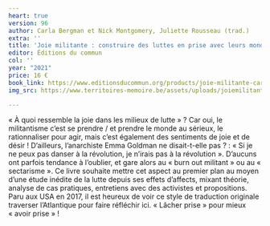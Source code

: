 ```yaml
---
heart: true
version: 96
author: Carla Bergman et Nick Montgomery, Juliette Rousseau (trad.)
extra: ''
title: 'Joie militante : construire des luttes en prise avec leurs mondes'
editor: Éditions du commun
col: ''
year: "2021"
price: 16 €
book_link: https://www.editionsducommun.org/products/joie-militante-carla-bergman-nick-montgomery-traduction-juliette-rousseau
img_src: https://www.territoires-memoire.be/assets/uploads/joiemilitante.jpg

---
```

« À quoi ressemble la joie dans les milieux de lutte » ? Car oui, le militantisme c’est se prendre / et prendre le monde au sérieux, le rationnaliser pour agir, mais c’est également des sentiments de joie et de désir ! D’ailleurs, l’anarchiste Emma Goldman ne disait-t-elle pas ? : « Si je ne peux pas danser à la révolution, je n’irais pas à la révolution ». D’aucuns ont parfois tendance à l’oublier, et gare alors au « burn out militant » ou au « sectarisme ». Ce livre souhaite mettre cet aspect au premier plan au moyen d’une étude inédite de la lutte depuis ses effets d’affects, mixant théorie, analyse de cas pratiques, entretiens avec des activistes et propositions. Paru aux USA en 2017, il est heureux de voir ce style de traduction originale traverser l’Atlantique pour faire réfléchir ici. « Lâcher prise » pour mieux «&nbsp;avoir prise&nbsp;»&nbsp;!
